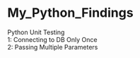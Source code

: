 # My_Python_Findings

Python Unit Testing\
1: Connecting to DB Only Once\
2: Passing Multiple Parameters

